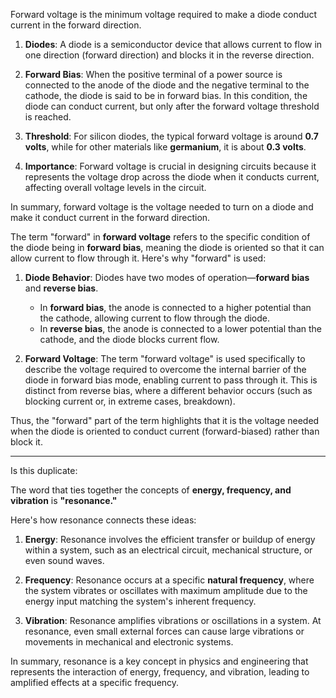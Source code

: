 Forward voltage is the minimum voltage required to make a diode conduct current in the forward direction.

1. **Diodes**: A diode is a semiconductor device that allows current to flow in one direction (forward direction) and blocks it in the reverse direction.

2. **Forward Bias**: When the positive terminal of a power source is connected to the anode of the diode and the negative terminal to the cathode, the diode is said to be in forward bias. In this condition, the diode can conduct current, but only after the forward voltage threshold is reached.

3. **Threshold**: For silicon diodes, the typical forward voltage is around **0.7 volts**, while for other materials like **germanium**, it is about **0.3 volts**.

4. **Importance**: Forward voltage is crucial in designing circuits because it represents the voltage drop across the diode when it conducts current, affecting overall voltage levels in the circuit.

In summary, forward voltage is the voltage needed to turn on a diode and make it conduct current in the forward direction.

The term "forward" in **forward voltage** refers to the specific condition of the diode being in **forward bias**, meaning the diode is oriented so that it can allow current to flow through it. Here's why "forward" is used:

1. **Diode Behavior**: Diodes have two modes of operation—**forward bias** and **reverse bias**.
   - In **forward bias**, the anode is connected to a higher potential than the cathode, allowing current to flow through the diode.
   - In **reverse bias**, the anode is connected to a lower potential than the cathode, and the diode blocks current flow.

2. **Forward Voltage**: The term "forward voltage" is used specifically to describe the voltage required to overcome the internal barrier of the diode in forward bias mode, enabling current to pass through it. This is distinct from reverse bias, where a different behavior occurs (such as blocking current or, in extreme cases, breakdown).

Thus, the "forward" part of the term highlights that it is the voltage needed when the diode is oriented to conduct current (forward-biased) rather than block it.

---------------------

 Is this duplicate:

The word that ties together the concepts of **energy, frequency, and vibration** is **"resonance."**

Here's how resonance connects these ideas:

1. **Energy**: Resonance involves the efficient transfer or buildup of energy within a system, such as an electrical circuit, mechanical structure, or even sound waves.

2. **Frequency**: Resonance occurs at a specific **natural frequency**, where the system vibrates or oscillates with maximum amplitude due to the energy input matching the system's inherent frequency.

3. **Vibration**: Resonance amplifies vibrations or oscillations in a system. At resonance, even small external forces can cause large vibrations or movements in mechanical and electronic systems.

In summary, resonance is a key concept in physics and engineering that represents the interaction of energy, frequency, and vibration, leading to amplified effects at a specific frequency.
